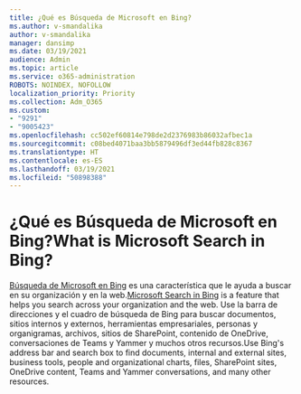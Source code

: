 ```yaml
---
title: ¿Qué es Búsqueda de Microsoft en Bing?
ms.author: v-smandalika
author: v-smandalika
manager: dansimp
ms.date: 03/19/2021
audience: Admin
ms.topic: article
ms.service: o365-administration
ROBOTS: NOINDEX, NOFOLLOW
localization_priority: Priority
ms.collection: Adm_O365
ms.custom:
- "9291"
- "9005423"
ms.openlocfilehash: cc502ef60814e798de2d2376983b86032afbec1a
ms.sourcegitcommit: c08bed4071baa3bb5879496df3ed44fb828c8367
ms.translationtype: HT
ms.contentlocale: es-ES
ms.lasthandoff: 03/19/2021
ms.locfileid: "50898388"
---
```

# <a name="what-is-microsoft-search-in-bing"></a><span data-ttu-id="0ad50-102">¿Qué es Búsqueda de Microsoft en Bing?</span><span class="sxs-lookup"><span data-stu-id="0ad50-102">What is Microsoft Search in Bing?</span></span>

<span data-ttu-id="0ad50-103">[Búsqueda de Microsoft en Bing](https://docs.microsoft.com/deployoffice/microsoft-search-bing#what-is-microsoft-search-in-bing) es una característica que le ayuda a buscar en su organización y en la web.</span><span class="sxs-lookup"><span data-stu-id="0ad50-103">[Microsoft Search in Bing](https://docs.microsoft.com/deployoffice/microsoft-search-bing#what-is-microsoft-search-in-bing) is a feature that helps you search across your organization and the web.</span></span> <span data-ttu-id="0ad50-104">Use la barra de direcciones y el cuadro de búsqueda de Bing para buscar documentos, sitios internos y externos, herramientas empresariales, personas y organigramas, archivos, sitios de SharePoint, contenido de OneDrive, conversaciones de Teams y Yammer y muchos otros recursos.</span><span class="sxs-lookup"><span data-stu-id="0ad50-104">Use Bing's address bar and search box to find documents, internal and external sites, business tools, people and organizational charts, files, SharePoint sites, OneDrive content, Teams and Yammer conversations, and many other resources.</span></span>